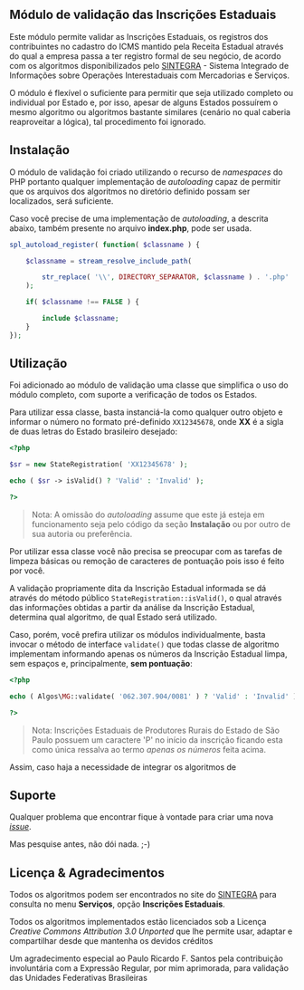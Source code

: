 ## Módulo de validação das Inscrições Estaduais

Este módulo permite validar as Inscrições Estaduais, os registros dos
contribuintes no cadastro do ICMS mantido pela Receita Estadual através do qual
a empresa passa a ter registro formal de seu negócio, de acordo com os algoritmos
disponibilizados pelo [SINTEGRA][sintegra] - Sistema Integrado de Informações
sobre Operações Interestaduais com Mercadorias e Serviços.

O módulo é flexível o suficiente para permitir que seja utilizado completo ou
individual por Estado e, por isso, apesar de alguns Estados possuírem o mesmo
algoritmo ou algoritmos bastante similares (cenário no qual caberia reaproveitar
a lógica), tal procedimento foi ignorado.

## Instalação

O módulo de validação foi criado utilizando o recurso de *namespaces* do PHP
portanto qualquer implementação de *autoloading* capaz de permitir que os arquivos
dos algoritmos no diretório definido possam ser localizados, será suficiente.

Caso você precise de uma implementação de *autoloading*, a descrita abaixo,
também presente no arquivo **index.php**, pode ser usada.

```php
spl_autoload_register( function( $classname ) {

	$classname = stream_resolve_include_path(

        str_replace( '\\', DIRECTORY_SEPARATOR, $classname ) . '.php'
    );

    if( $classname !== FALSE ) {

        include $classname;
    }
});
```

## Utilização

Foi adicionado ao módulo de validação uma classe que simplifica o uso do módulo
completo, com suporte a verificação de todos os Estados.

Para utilizar essa classe, basta instanciá-la como qualquer outro objeto e
informar o número no formato pré-definido `XX12345678`, onde **XX** é a sigla
de duas letras do Estado brasileiro desejado:

```php
<?php

$sr = new StateRegistration( 'XX12345678' );

echo ( $sr -> isValid() ? 'Valid' : 'Invalid' );

?>
```

> Nota: A omissão do *autoloading* assume que este já esteja em funcionamento
seja pelo código da seção **Instalação** ou por outro de sua autoria ou preferência.

Por utilizar essa classe você não precisa se preocupar com as tarefas de limpeza
básicas ou remoção de caracteres de pontuação pois isso é feito por você.

A validação propriamente dita da Inscrição Estadual informada se dá através do
método público `StateRegistration::isValid()`, o qual através das informações
obtidas a partir da análise da Inscrição Estadual, determina qual algoritmo,
de qual Estado será utilizado.

Caso, porém, você prefira utilizar os módulos individualmente, basta invocar o
método de interface `validate()` que todas classe de algoritmo implementam
informando apenas os números da Inscrição Estadual limpa, sem espaços e,
principalmente, **sem pontuação**:

```php
<?php

echo ( Algos\MG::validate( '062.307.904/0081' ) ? 'Valid' : 'Invalid' );

?>
```

> Nota: Inscrições Estaduais de Produtores Rurais do Estado de São Paulo possuem
um caractere 'P' no início da inscrição ficando esta como única ressalva ao
termo *apenas os números* feita acima.

Assim, caso haja a necessidade de integrar os algoritmos de
## Suporte

Qualquer problema que encontrar fique à vontade para criar uma nova *[issue][issue]*.

Mas pesquise antes, não dói nada. ;-)

## Licença & Agradecimentos

Todos os algoritmos podem ser encontrados no site do [SINTEGRA][sintegra] para consulta no
menu **Serviços**, opção **Inscrições Estaduais**.

Todos os algoritmos implementados estão licenciados sob a Licença
*Creative Commons Attribution 3.0 Unported* que lhe permite usar, adaptar e
compartilhar desde que mantenha os devidos créditos

Um agradecimento especial ao Paulo Ricardo F. Santos pela contribuição
involuntária com a Expressão Regular, por mim aprimorada, para validação das
Unidades Federativas Brasileiras

[sintegra]: http://www.sintegra.gov.br
[issue]: https://github.com/brunoaugusto/sreg/issues